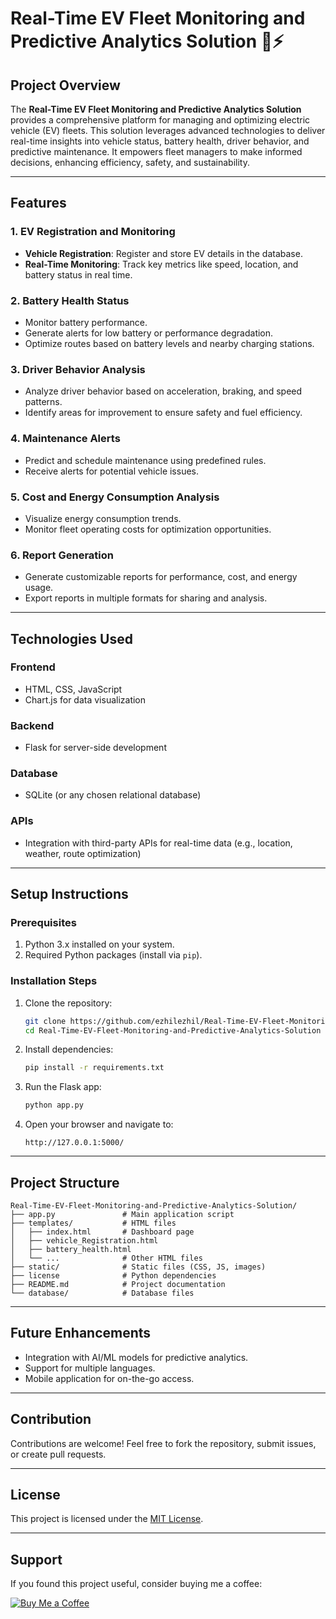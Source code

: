 # Real-Time EV Fleet Monitoring and Predictive Analytics Solution 🚗⚡

## Project Overview  
The **Real-Time EV Fleet Monitoring and Predictive Analytics Solution** provides a comprehensive platform for managing and optimizing electric vehicle (EV) fleets. This solution leverages advanced technologies to deliver real-time insights into vehicle status, battery health, driver behavior, and predictive maintenance. It empowers fleet managers to make informed decisions, enhancing efficiency, safety, and sustainability.

---

## Features  
### 1. **EV Registration and Monitoring**  
- **Vehicle Registration**: Register and store EV details in the database.  
- **Real-Time Monitoring**: Track key metrics like speed, location, and battery status in real time.

### 2. **Battery Health Status**  
- Monitor battery performance.  
- Generate alerts for low battery or performance degradation.  
- Optimize routes based on battery levels and nearby charging stations.

### 3. **Driver Behavior Analysis**  
- Analyze driver behavior based on acceleration, braking, and speed patterns.  
- Identify areas for improvement to ensure safety and fuel efficiency.

### 4. **Maintenance Alerts**  
- Predict and schedule maintenance using predefined rules.  
- Receive alerts for potential vehicle issues.

### 5. **Cost and Energy Consumption Analysis**  
- Visualize energy consumption trends.  
- Monitor fleet operating costs for optimization opportunities.

### 6. **Report Generation**  
- Generate customizable reports for performance, cost, and energy usage.  
- Export reports in multiple formats for sharing and analysis.

---

## Technologies Used  
### **Frontend**  
- HTML, CSS, JavaScript  
- Chart.js for data visualization  

### **Backend**  
- Flask for server-side development  

### **Database**  
- SQLite (or any chosen relational database)

### **APIs**  
- Integration with third-party APIs for real-time data (e.g., location, weather, route optimization)

---

## Setup Instructions  
### Prerequisites  
1. Python 3.x installed on your system.  
2. Required Python packages (install via `pip`).  

### Installation Steps  
1. Clone the repository:  
   ```bash
   git clone https://github.com/ezhilezhil/Real-Time-EV-Fleet-Monitoring-and-Predictive-Analytics-Solution.git
   cd Real-Time-EV-Fleet-Monitoring-and-Predictive-Analytics-Solution
   ```
2. Install dependencies:  
   ```bash
   pip install -r requirements.txt
   ```
3. Run the Flask app:  
   ```bash
   python app.py
   ```
4. Open your browser and navigate to:  
   ```text
   http://127.0.0.1:5000/
   ```

---

## Project Structure  
```
Real-Time-EV-Fleet-Monitoring-and-Predictive-Analytics-Solution/
├── app.py               # Main application script
├── templates/           # HTML files
│   ├── index.html       # Dashboard page
│   ├── vehicle_Registration.html
│   ├── battery_health.html
│   └── ...              # Other HTML files
├── static/              # Static files (CSS, JS, images)
├── license              # Python dependencies
├── README.md            # Project documentation
└── database/            # Database files
```

---

## Future Enhancements  
- Integration with AI/ML models for predictive analytics.  
- Support for multiple languages.  
- Mobile application for on-the-go access.  

---

## Contribution  
Contributions are welcome! Feel free to fork the repository, submit issues, or create pull requests.  

---

## License  
This project is licensed under the [MIT License](LICENSE).  

---

## Support

If you found this project useful, consider buying me a coffee:

[![Buy Me a Coffee](https://img.shields.io/badge/Support-Buy%20Me%20a%20Coffee-orange?style=for-the-badge&logo=buy-me-a-coffee)](https://buymeacoffee.com/ezhilarasu)
